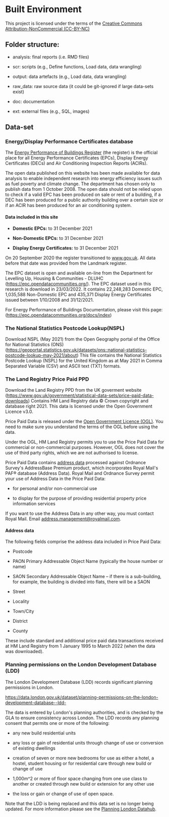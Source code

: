 # Built Environment

This project is licensed under the terms of the [Creative Commons Attribution-NonCommercial (CC-BY-NC)](https://creativecommons.org/licenses/by-nc/4.0/)

## Folder structure:

-   analysis: final reports (i.e. RMD files)

-   scr: scripts (e.g., Define functions, Load data, data wrangling)

-   output: data artefacts (e.g., Load data, data wrangling)

-   raw_data: raw source data (it could be git-ignored if large data-sets exist)

-   doc: documentation

-   ext: external files (e.g., SQL, images)

## Data-set

### Energy/Display Performance Certificates database

The [Energy Performance of Buildings Register](https://find-energy-certificate.digital.communities.gov.uk/) (the register) is the official place for all Energy Performance Certificates (EPCs), Display Energy Certificates (DECs) and Air Conditioning Inspection Reports (ACIRs).

The open data published on this website has been made available for data analysis to enable independent research into energy efficiency issues such as fuel poverty and climate change. The department has chosen only to publish data from 1 October 2008. The open data should not be relied upon to check if a valid EPC has been produced on sale or rent of a building, if a DEC has been produced for a public authority building over a certain size or if an ACIR has been produced for an air conditioning system.

#### Data included in this site

-   **Domestic EPCs:** to 31 December 2021

-   **Non-Domestic EPCs:** to 31 December 2021

-   **Display Energy Certificates:** to 31 December 2021

On 20 September 2020 the register transitioned to www.gov.uk. All data before that date was provided from the Landmark register.

The EPC dataset is open and available on-line from the Department for Levelling Up, Housing & Communities - DLUHC (<https://epc.opendatacommunities.org/>). The EPC dataset used in this research is download in 23/03/2022. It contains 22,248,283 Domestic EPC, 1,035,588 Non-Domestic EPC and 435,371 Display Energy Certificates issued between 1/10/2008 and 31/12/2021.

For Energy Performance of Buildings Documentation, please visit this page: (<https://epc.opendatacommunities.org/docs/index>)

### **The National Statistics Postcode Lookup(NSPL)**

Download NSPL (May 2021) from the Open Geography portal of the Office for National Statistics (ONS) (<https://geoportal.statistics.gov.uk/datasets/ons::national-statistics-postcode-lookup-may-2021/about>) This file contains the National Statistics Postcode Lookup (NSPL) for the United Kingdom as at May 2021 in Comma Separated Variable (CSV) and ASCII text (TXT) formats.

### **The Land Registry Price Paid PPD**

Download the Land Registry PPD from the UK goverment website (<https://www.gov.uk/government/statistical-data-sets/price-paid-data-downloads>) Contains HM Land Registry data © Crown copyright and database right 2021. This data is licensed under the Open Government Licence v3.0.

Price Paid Data is released under the [Open Government Licence (OGL)](http://www.nationalarchives.gov.uk/doc/open-government-licence/version/3/). You need to make sure you understand the terms of the OGL before using the data.

Under the OGL, HM Land Registry permits you to use the Price Paid Data for commercial or non-commercial purposes. However, OGL does not cover the use of third party rights, which we are not authorised to license.

Price Paid Data contains [address data](https://www.gov.uk/government/statistical-data-sets/price-paid-data-downloads#address-data) processed against Ordnance Survey's AddressBase Premium product, which incorporates Royal Mail's PAF® database (Address Data). Royal Mail and Ordnance Survey permit your use of Address Data in the Price Paid Data:

-   for personal and/or non-commercial use

-   to display for the purpose of providing residential property price information services

If you want to use the Address Data in any other way, you must contact Royal Mail. Email [address.management\@royalmail.com](mailto:address.management@royalmail.com).

#### **Address data**

The following fields comprise the address data included in Price Paid Data:

-   Postcode

-   PAON Primary Addressable Object Name (typically the house number or name)

-   SAON Secondary Addressable Object Name – if there is a sub-building, for example, the building is divided into flats, there will be a SAON

-   Street

-   Locality

-   Town/City

-   District

-   County

These include standard and additional price paid data transactions received at HM Land Registry from 1 January 1995 to March 2022 (when the data was downloaded).

### Planning permissions on the London Development Database (LDD)

The London Development Database (LDD) records significant planning permissions in London.

<https://data.london.gov.uk/dataset/planning-permissions-on-the-london-development-database--ldd->

The data is entered by London's planning authorities, and is checked by the GLA to ensure consistency across London. The LDD records any planning consent that permits one or more of the following:

-   any new build residential units

-   any loss or gain of residential units through change of use or conversion of existing dwellings

-   creation of seven or more new bedrooms for use as either a hotel, a hostel, student housing or for residential care through new build or change of use

-   1,000m^2 or more of floor space changing from one use class to another or created through new build or extension for any other use

-   the loss or gain or change of use of open space.

Note that the LDD is being replaced and this data set is no longer being updated. For more information please see the [Planning London Datahub](https://www.london.gov.uk/what-we-do/planning/digital-planning/planning-london-datahub).
